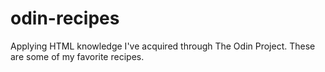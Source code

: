 # odin-recipes
Applying HTML knowledge I've acquired through The Odin Project.
These are some of my favorite recipes.